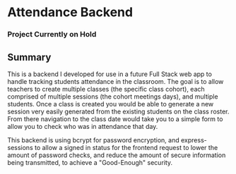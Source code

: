 # Attendance Backend

### Project Currently on Hold

## Summary

This is a backend I developed for use in a future Full Stack web app to handle tracking students attendance in the classroom. The goal is to allow teachers to create multiple classes (the specific class cohort),  each comprised of multiple sessions (the cohort meetings days), and multiple students. Once a class is created you would be able to generate a new session very easily generated from the existing students on the class roster. From there navigation to the class date would take you to a simple form to allow you to check who was in attendance that day.

This backend is using bcrypt for password encryption, and express-sessions to allow a signed in status for the frontend request to lower the amount of password checks, and reduce the amount of secure information being transmitted, to achieve a "Good-Enough" security.

